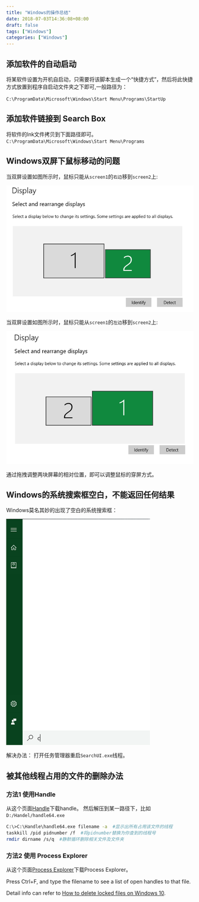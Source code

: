 ```yaml
---
title: "Windows的操作总结"
date: 2018-07-03T14:36:08+08:00
draft: false
tags: ["Windows"]
categories: ["Windows"]
---
```


## 添加软件的自动启动

将某软件设置为开机自启动，只需要将该脚本生成一个“快捷方式”，然后将此快捷方式放置到程序自启动文件夹之下即可,一般路径为：

`C:\ProgramData\Microsoft\Windows\Start Menu\Programs\StartUp`

## 添加软件链接到 Search Box

将软件的lnk文件拷贝到下面路径即可。
`C:\ProgramData\Microsoft\Windows\Start Menu\Programs`

## Windows双屏下鼠标移动的问题

当双屏设置如图所示时，鼠标只能从`screen1`的`右边`移到`screen2`上:

![multi_display_left1_right2](/media/pic/windows/multi_displays_1_2.png)

当双屏设置如图所示时，鼠标只能从`screen1`的`左边`移到`screen2`上:

![multi_display_left2_right1](/media/pic/windows/multi_displays_2_1.png)

通过拖拽调整两块屏幕的相对位置，即可以调整鼠标的穿屏方式。

## Windows的系统搜索框空白，不能返回任何结果

Windows莫名其妙的出现了空白的系统搜索框：

![Blank Search Bar](/media/pic/windows/blank_search_bar.png)

解决办法：
打开任务管理器重启`SearchUI.exe`线程。

## 被其他线程占用的文件的删除办法

### 方法1 使用Handle
从这个页面[Handle](https://docs.microsoft.com/zh-cn/sysinternals/downloads/handle)下载handle。
然后解压到某一路径下，比如`D:/Handel/handle64.exe`

```sh
C:\>C:\Handle\handle64.exe filename -a  #显示出所有占用该文件的线程
taskkill /pid pidnumber /f  #将pidnumber替换为你查到的线程号
rmdir dirname /s/q  #静默循环删除相关文件及文件夹
```

### 方法2 使用 Process Explorer

从这个页面[Process Explorer](https://docs.microsoft.com/zh-cn/sysinternals/downloads/process-explorer)下载Process Explorer。

Press Ctrl+F, and type the filename to see a list of open handles to that file.

Detail info can refer to [How to delete locked files on Windows 10](https://www.windowscentral.com/how-delete-locked-files-windows-10).